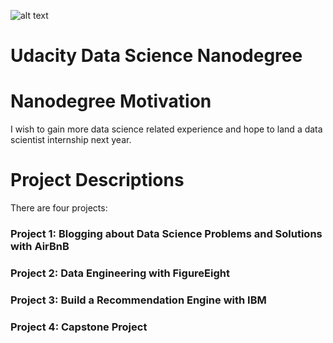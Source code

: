 ![alt text](https://blog.udacity.com/wp-content/uploads/2018/05/Udacity-Data-Scientist-Nanodegree-program.png)
# Udacity Data Science Nanodegree

# Nanodegree Motivation
I wish to gain more data science related experience and hope to land a data scientist internship next year.

# Project Descriptions
There are four projects:

### Project 1: Blogging about Data Science Problems and Solutions with AirBnB
### Project 2: Data Engineering with FigureEight
### Project 3: Build a Recommendation Engine with IBM
### Project 4: Capstone Project
